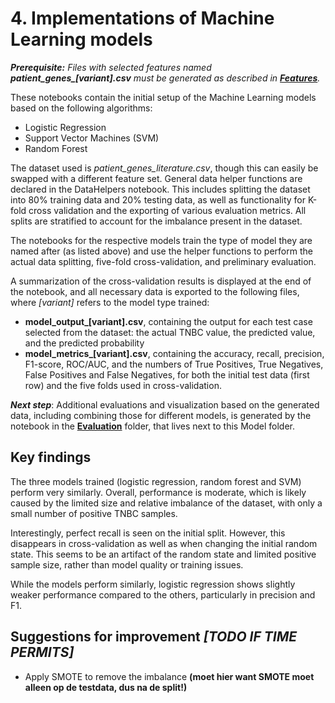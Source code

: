 # 4. Implementations of Machine Learning models

***Prerequisite:** Files with selected features named **patient_genes_[variant].csv** must be generated as described in **[Features](../Features)**.*

These notebooks contain the initial setup of the Machine Learning models based on the following algorithms:

- Logistic Regression
- Support Vector Machines (SVM)
- Random Forest

The dataset used is *patient_genes_literature.csv*, though this can easily be swapped with a different feature set.
General data helper functions are declared in the DataHelpers notebook. This includes splitting the dataset into 80% training data and 20% testing data, as well as functionality for K-fold cross validation and the exporting of various evaluation metrics. All splits are stratified to account for the imbalance present in the dataset.

The notebooks for the respective models train the type of model they are named after (as listed above) and use the helper functions to perform the actual data splitting, five-fold cross-validation, and preliminary evaluation.

A summarization of the cross-validation results is displayed at the end of the notebook, and all necessary data is exported to the following files, where *[variant]* refers to the model type trained:

- **model_output_[variant].csv**, containing the output for each test case selected from the dataset: the actual TNBC value, the predicted value, and the predicted probability
- **model_metrics_[variant].csv**, containing the accuracy, recall, precision, F1-score, ROC/AUC, and the numbers of True Positives, True Negatives, False Positives and False Negatives, for both the initial test data (first row) and the five folds used in cross-validation.


***Next step***: Additional evaluations and visualization based on the generated data, including combining those for different models, is generated by the notebook in the **[Evaluation](../Evaluation)** folder, that lives next to this Model folder.

## Key findings

The three models trained (logistic regression, random forest and SVM) perform very similarly. Overall, performance is moderate, which is likely caused by the limited size and relative imbalance of the dataset, with only a small number of positive TNBC samples.

Interestingly, perfect recall is seen on the initial split. However, this disappears in cross-validation as well as when changing the initial random state. This seems to be an artifact of the random state and limited positive sample size, rather than model quality or training issues.

While the models perform similarly, logistic regression shows slightly weaker performance compared to the others, particularly in precision and F1.

## Suggestions for improvement ***[TODO IF TIME PERMITS]***
- Apply SMOTE to remove the imbalance **(moet hier want SMOTE moet alleen op de testdata, dus na de split!)**
